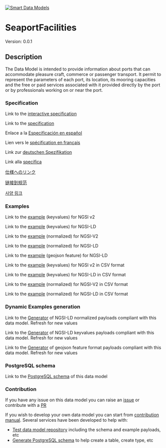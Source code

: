 [![Smart Data Models](https://smartdatamodels.org/wp-content/uploads/2022/01/SmartDataModels_logo.png "Logo")](https://smartdatamodels.org)
# SeaportFacilities
Version: 0.0.1

## Description 

The Data Model is intended to provide information about ports that can accommodate pleasure craft, commerce or passenger  transport. It permit to represent the parameters of each port, its location, its mooring capacities and the free or paid services associated with it provided directly by the port or by professionals working on or near the port.
### Specification

Link to the [interactive specification](https://swagger.lab.fiware.org/?url=https://smart-data-models.github.io/dataModel.Ports/SeaportFacilities/swagger.yaml)

Link to the [specification](https://github.com/smart-data-models/dataModel.Ports/blob/master/SeaportFacilities/doc/spec.md)

Enlace a la [Especificación en español](https://github.com/smart-data-models/dataModel.Ports/blob/master/SeaportFacilities/doc/spec_ES.md)

Lien vers le [spécification en français](https://github.com/smart-data-models/dataModel.Ports/blob/master/SeaportFacilities/doc/spec_FR.md)

Link zur [deutschen Spezifikation](https://github.com/smart-data-models/dataModel.Ports/blob/master/SeaportFacilities/doc/spec_DE.md)

Link alla [specifica](https://github.com/smart-data-models/dataModel.Ports/blob/master/SeaportFacilities/doc/spec_IT.md)

[仕様へのリンク](https://github.com/smart-data-models/dataModel.Ports/blob/master/SeaportFacilities/doc/spec_JA.md)

[链接到规范](https://github.com/smart-data-models/dataModel.Ports/blob/master/SeaportFacilities/doc/spec_ZH.md)

[사양 링크](https://github.com/smart-data-models/dataModel.Ports/blob/master/SeaportFacilities/doc/spec_KO.md)
### Examples

Link to the [example](https://smart-data-models.github.io/dataModel.Ports/SeaportFacilities/examples/example.json) (keyvalues) for NGSI v2

Link to the [example](https://smart-data-models.github.io/dataModel.Ports/SeaportFacilities/examples/example.jsonld) (keyvalues) for NGSI-LD

Link to the [example](https://smart-data-models.github.io/dataModel.Ports/SeaportFacilities/examples/example-normalized.json) (normalized) for NGSI-V2

Link to the [example](https://smart-data-models.github.io/dataModel.Ports/SeaportFacilities/examples/example-normalized.jsonld) (normalized) for NGSI-LD

Link to the [example](https://smart-data-models.github.io/dataModel.Ports/SeaportFacilities/examples/example-geojsonfeature.json) (geojson feature) for NGSI-LD

Link to the [example](https://github.com/smart-data-models/dataModel.Ports/blob/master/SeaportFacilities/examples/example.json.csv) (keyvalues) for NGSI v2 in CSV format

Link to the [example](https://github.com/smart-data-models/dataModel.Ports/blob/master/SeaportFacilities/examples/example.jsonld.csv) (keyvalues) for NGSI-LD in CSV format

Link to the [example](https://github.com/smart-data-models/dataModel.Ports/blob/master/SeaportFacilities/examples/example-normalized.json.csv) (normalized) for NGSI-V2 in CSV format

Link to the [example](https://github.com/smart-data-models/dataModel.Ports/blob/master/SeaportFacilities/examples/example-normalized.jsonld.csv) (normalized) for NGSI-LD in CSV format
### Dynamic Examples generation

Link to the [Generator](https://smartdatamodels.org/extra/ngsi-ld_generator.php?schemaUrl=https://raw.githubusercontent.com/smart-data-models/dataModel.Ports/master/SeaportFacilities/schema.json&email=info@smartdatamodels.org) of NGSI-LD normalized payloads compliant with this data model. Refresh for new values

Link to the [Generator](https://smartdatamodels.org/extra/ngsi-ld_generator_keyvalues.php?schemaUrl=https://raw.githubusercontent.com/smart-data-models/dataModel.Ports/master/SeaportFacilities/schema.json&email=info@smartdatamodels.org) of NGSI-LD keyvalues payloads compliant with this data model. Refresh for new values

Link to the [Generator](https://smartdatamodels.org/extra/geojson_features_generator.php?schemaUrl=https://raw.githubusercontent.com/smart-data-models/dataModel.Ports/master/SeaportFacilities/schema.json&email=info@smartdatamodels.org) of geojson feature format payloads compliant with this data model. Refresh for new values
### PostgreSQL schema

Link to the [PostgreSQL schema](https://github.com/smart-data-models/dataModel.Ports/blob/master/SeaportFacilities/schema.sql) of this data model
### Contribution

 If you have any issue on this data model you can raise an [issue](https://github.com/smart-data-models/dataModel.Ports/issues)  or contribute with a [PR](https://github.com/smart-data-models/dataModel.Ports/pulls)

 If you wish to develop your own data model you can start from [contribution manual](https://bit.ly/contribution_manual). Several services have been developed to help with: 
 - [Test data model repository](https://smartdatamodels.org/index.php/data-models-contribution-api/) including the schema and example payloads, etc
 - [Generate PostgreSQL schema](https://smartdatamodels.org/index.php/sql-service/) to help create a table, create type, etc